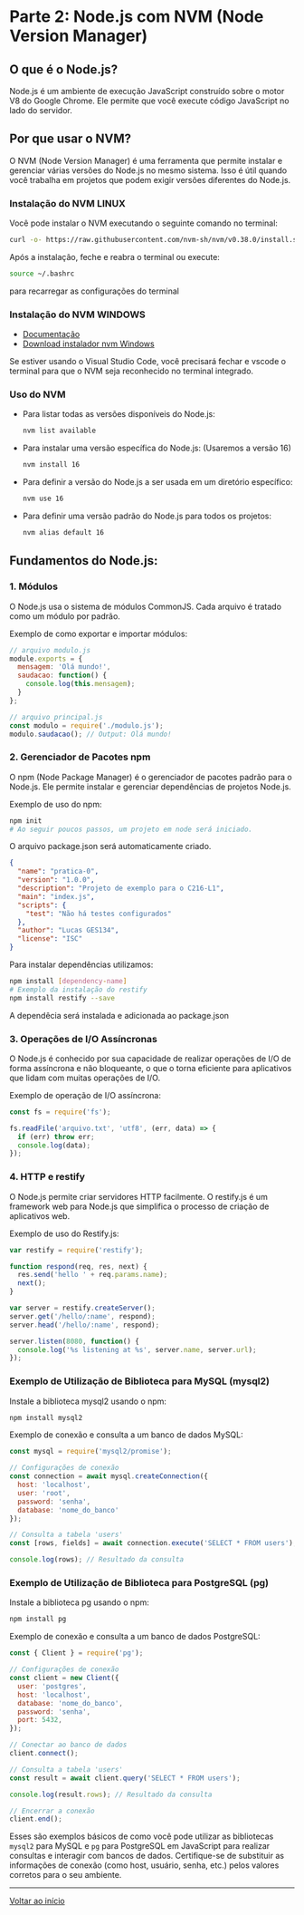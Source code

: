 # Parte 2: Node.js com NVM (Node Version Manager)

## O que é o Node.js?
Node.js é um ambiente de execução JavaScript construído sobre o motor V8 do Google Chrome. Ele permite que você execute código JavaScript no lado do servidor.

## Por que usar o NVM?
O NVM (Node Version Manager) é uma ferramenta que permite instalar e gerenciar várias versões do Node.js no mesmo sistema. Isso é útil quando você trabalha em projetos que podem exigir versões diferentes do Node.js.

### Instalação do NVM LINUX
Você pode instalar o NVM executando o seguinte comando no terminal:

```bash
curl -o- https://raw.githubusercontent.com/nvm-sh/nvm/v0.38.0/install.sh | bash
```

Após a instalação, feche e reabra o terminal ou execute:

```bash
source ~/.bashrc
```

para recarregar as configurações do terminal

### Instalação do NVM WINDOWS

- [Documentação](https://learn.microsoft.com/en-us/windows/dev-environment/javascript/nodejs-on-windows)
- [Download instalador nvm Windows](https://github.com/coreybutler/nvm-windows/releases)

Se estiver usando o Visual Studio Code, você precisará fechar e vscode o terminal para que o NVM seja reconhecido no terminal integrado.

### Uso do NVM
- Para listar todas as versões disponíveis do Node.js:
  ```bash
  nvm list available
  ```

- Para instalar uma versão específica do Node.js: (Usaremos a versão 16)
  ```bash
  nvm install 16
  ```

- Para definir a versão do Node.js a ser usada em um diretório específico:
  ```bash
  nvm use 16
  ```

- Para definir uma versão padrão do Node.js para todos os projetos:
  ```bash
  nvm alias default 16
  ```

## Fundamentos do Node.js:

### 1. Módulos
O Node.js usa o sistema de módulos CommonJS. Cada arquivo é tratado como um módulo por padrão.

Exemplo de como exportar e importar módulos:

```javascript
// arquivo modulo.js
module.exports = {
  mensagem: 'Olá mundo!',
  saudacao: function() {
    console.log(this.mensagem);
  }
};
```

```javascript
// arquivo principal.js
const modulo = require('./modulo.js');
modulo.saudacao(); // Output: Olá mundo!
```

### 2. Gerenciador de Pacotes npm
O npm (Node Package Manager) é o gerenciador de pacotes padrão para o Node.js. Ele permite instalar e gerenciar dependências de projetos Node.js.

Exemplo de uso do npm:

```bash
npm init
# Ao seguir poucos passos, um projeto em node será iniciado.
```
O arquivo package.json será automaticamente criado.
```json
{
  "name": "pratica-0",
  "version": "1.0.0",
  "description": "Projeto de exemplo para o C216-L1",
  "main": "index.js",
  "scripts": {
    "test": "Não há testes configurados"
  },
  "author": "Lucas GES134",
  "license": "ISC"
}
```
Para instalar dependências utilizamos:
```bash
npm install [dependency-name]
# Exemplo da instalação do restify
npm install restify --save
```
A dependêcia será instalada e adicionada ao package.json
### 3. Operações de I/O Assíncronas
O Node.js é conhecido por sua capacidade de realizar operações de I/O de forma assíncrona e não bloqueante, o que o torna eficiente para aplicativos que lidam com muitas operações de I/O.

Exemplo de operação de I/O assíncrona:

```javascript
const fs = require('fs');

fs.readFile('arquivo.txt', 'utf8', (err, data) => {
  if (err) throw err;
  console.log(data);
});
```

### 4. HTTP e restify
O Node.js permite criar servidores HTTP facilmente. O restify.js é um framework web para Node.js que simplifica o processo de criação de aplicativos web.

Exemplo de uso do Restify.js:

```javascript
var restify = require('restify');

function respond(req, res, next) {
  res.send('hello ' + req.params.name);
  next();
}

var server = restify.createServer();
server.get('/hello/:name', respond);
server.head('/hello/:name', respond);

server.listen(8080, function() {
  console.log('%s listening at %s', server.name, server.url);
});
```

### Exemplo de Utilização de Biblioteca para MySQL (mysql2)

Instale a biblioteca mysql2 usando o npm:

```bash
npm install mysql2
```

Exemplo de conexão e consulta a um banco de dados MySQL:

```javascript
const mysql = require('mysql2/promise');

// Configurações de conexão
const connection = await mysql.createConnection({
  host: 'localhost',
  user: 'root',
  password: 'senha',
  database: 'nome_do_banco'
});

// Consulta a tabela 'users'
const [rows, fields] = await connection.execute('SELECT * FROM users');

console.log(rows); // Resultado da consulta
```

### Exemplo de Utilização de Biblioteca para PostgreSQL (pg)

Instale a biblioteca pg usando o npm:

```bash
npm install pg
```

Exemplo de conexão e consulta a um banco de dados PostgreSQL:

```javascript
const { Client } = require('pg');

// Configurações de conexão
const client = new Client({
  user: 'postgres',
  host: 'localhost',
  database: 'nome_do_banco',
  password: 'senha',
  port: 5432,
});

// Conectar ao banco de dados
client.connect();

// Consulta a tabela 'users'
const result = await client.query('SELECT * FROM users');

console.log(result.rows); // Resultado da consulta

// Encerrar a conexão
client.end();
```

Esses são exemplos básicos de como você pode utilizar as bibliotecas `mysql2` para MySQL e `pg` para PostgreSQL em JavaScript para realizar consultas e interagir com bancos de dados. Certifique-se de substituir as informações de conexão (como host, usuário, senha, etc.) pelos valores corretos para o seu ambiente.

---
[Voltar ao início](../../README.md)